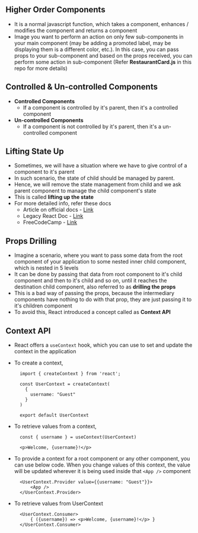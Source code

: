 ## Higher Order Components

- It is a normal javascript function, which takes a component, enhances / modifies the component and returns a component
- Image you want to perform an action on only few sub-components in your main component (may be adding a promoted label, may be displaying them is a different color, etc.). In this case, you can pass props to your sub-component and based on the props received, you can perform some action in sub-component (Refer **RestaurantCard.js** in this repo for more details)

## Controlled & Un-controlled Components

- **Controlled Components**
  - If a component is controlled by it's parent, then it's a controlled component
- **Un-controlled Components**
  - If a component is not controlled by it's parent, then it's a un-controlled component

## Lifting State Up

- Sometimes, we will have a situation where we have to give control of a component to it's parent
- In such scenario, the state of child should be managed by parent.
- Hence, we will remove the state management from child and we ask parent component to manage the child component's state
- This is called **lifting up the state**
- For more detailed info, refer these docs
  - Article on official docs - [Link](https://react.dev/learn/sharing-state-between-components#lifting-state-up-by-example)
  - Legacy React Doc - [Link](https://legacy.reactjs.org/docs/lifting-state-up.html)
  - FreeCodeCamp - [Link](https://www.freecodecamp.org/news/what-is-lifting-state-up-in-react/)

## Props Drilling

- Imagine a scenario, where you want to pass some data from the root component of your application to some nested inner child component, which is nested in 5 levels
- It can be done by passing that data from root component to it's child component and then to it's child and so on, until it reaches the destination child component, also referred to as **drilling the props**
- This is a bad way of passing the props, because the intermediary components have nothing to do with that prop, they are just passing it to it's children component
- To avoid this, React introduced a concept called as **Context API**

## Context API

- React offers a `useContext` hook, which you can use to set and update the context in the application
- To create a context,

  ```
    import { createContext } from 'react';

    const UserContext = createContext(
      {
        username: "Guest"
      }
    )

    export default UserContext
  ```

- To retrieve values from a context,

  ```
    const { username } = useContext(UserContext)

    <p>Welcome, {username}!</p>
  ```

- To provide a context for a root component or any other component, you can use below code. When you change values of this context, the value will be updated wherever it is being used inside that `<App />` component

  ```
    <UserContext.Provider value={{username: "Guest"}}>
        <App />
    </UserContext.Provider>
  ```

- To retrieve values from UserContext
  ```
    <UserContext.Consumer>
        { ({username}) => <p>Welcome, {username}!</p> }
    </UserContext.Consumer>
  ```
